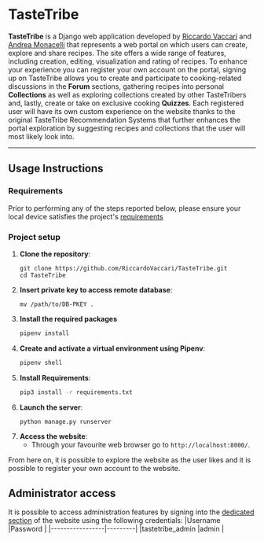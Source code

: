 # TasteTribe
**TasteTribe** is a Django web application developed by [Riccardo Vaccari](https://github.com/RiccardoVaccari) and [Andrea Monacelli](https://github.com/andreamonacelli) that represents a web portal on which users can create, explore and share recipes.
The site offers a wide range of features, including creation, editing, visualization and rating of recipes. 
To enhance your experience you can register your own account on the portal, signing up on TasteTribe allows you to create and participate to cooking-related discussions in the **Forum** sections, gathering recipes into personal **Collections** as well as exploring collections created by other TasteTribers and, lastly, create or take on exclusive cooking **Quizzes**.
Each registered user will have its own custom experience on the website thanks to the original TasteTribe Recommendation Systems that further enhances the portal exploration by suggesting recipes and collections that the user will most likely look into.
***
## Usage Instructions
### Requirements
Prior to performing any of the steps reported below, please ensure your local device satisfies the project's [requirements](https://github.com/RiccardoVaccari/TasteTribe/blob/main/requirements.txt)
### Project setup
1. **Clone the repository**:
    ```
    git clone https://github.com/RiccardoVaccari/TasteTribe.git
    cd TasteTribe
    ```
2. **Insert private key to access remote database**:
   ```
   mv /path/to/DB-PKEY .
   ```
3. **Install the required packages**
	```sh
    pipenv install
    ```
4. **Create and activate a virtual environment using Pipenv**:
    ```sh
    pipenv shell
    ```  
5. **Install Requirements**:
    ```sh
    pip3 install -r requirements.txt
    ```
6. **Launch the server**:
    ```sh
    python manage.py runserver
    ```
7. **Access the website**:
    - Through your favourite web browser go to `http://localhost:8000/`.

From here on, it is possible to explore the website as the user likes and it is possible to register your own account to the website.


## Administrator access
It is possible to access administration features by signing into the [dedicated section](http://localhost:8000/admin/) of the website using the following credentials:
|Username         |Password |
|-----------------|---------|
|tastetribe_admin |admin    |
